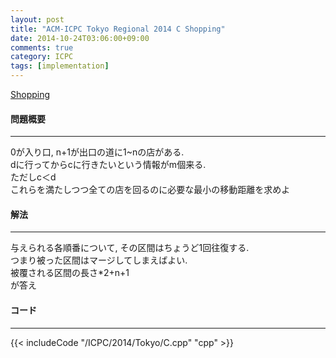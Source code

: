 ```yaml
---
layout: post
title: "ACM-ICPC Tokyo Regional 2014 C Shopping"
date: 2014-10-24T03:06:00+09:00
comments: true
category: ICPC
tags: [implementation]
---
```


[Shopping](http://judge.u-aizu.ac.jp/onlinejudge/cdescription.jsp?cid=ICPCOOC2014&pid=C)

#### 問題概要

****

0が入り口, n+1が出口の道に1~nの店がある.  
dに行ってからcに行きたいという情報がm個来る.  
ただしc＜d  
これらを満たしつつ全ての店を回るのに必要な最小の移動距離を求めよ


#### 解法

****

与えられる各順番について, その区間はちょうど1回往復する.  
つまり被った区間はマージしてしまえばよい.  
被覆される区間の長さ\*2+n+1  
が答え

#### コード

****

{{< includeCode "/ICPC/2014/Tokyo/C.cpp" "cpp" >}}
